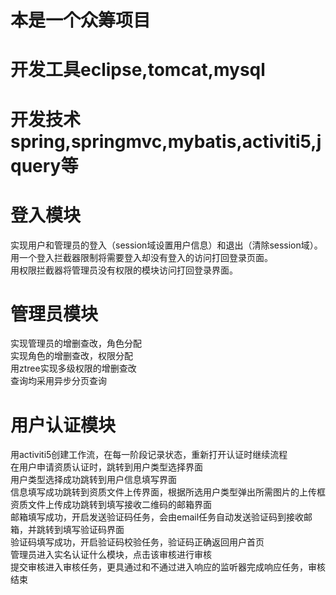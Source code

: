 # 本是一个众筹项目
# 开发工具eclipse,tomcat,mysql
# 开发技术spring,springmvc,mybatis,activiti5,jquery等
# 登入模块
实现用户和管理员的登入（session域设置用户信息）和退出（清除session域）。<br>
用一个登入拦截器限制将需要登入却没有登入的访问打回登录页面。<br>
用权限拦截器将管理员没有权限的模块访问打回登录界面。<br>
# 管理员模块
实现管理员的增删查改，角色分配<br>
实现角色的增删查改，权限分配<br>
用ztree实现多级权限的增删查改<br>
查询均采用异步分页查询<br>
# 用户认证模块
用activiti5创建工作流，在每一阶段记录状态，重新打开认证时继续流程<br>
在用户申请资质认证时，跳转到用户类型选择界面<br>
用户类型选择成功跳转到用户信息填写界面<br>
信息填写成功跳转到资质文件上传界面，根据所选用户类型弹出所需图片的上传框<br>
资质文件上传成功跳转到填写接收二维码的邮箱界面<br>
邮箱填写成功，开启发送验证码任务，会由email任务自动发送验证码到接收邮箱，并跳转到填写验证码界面<br>
验证码填写成功，开启验证码校验任务，验证码正确返回用户首页<br>
管理员进入实名认证什么模块，点击该审核进行审核<br>
提交审核进入审核任务，更具通过和不通过进入响应的监听器完成响应任务，审核结束<br>

